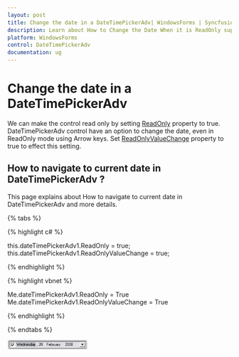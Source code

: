 ```yaml
---
layout: post
title: Change the date in a DateTimePickerAdv| WindowsForms | Syncfusion
description: Learn about How to Change the Date When it is ReadOnly support in Syncfusion Windows Forms DateTimePickerAdv control and more.
platform: WindowsForms
control: DateTimePickerAdv 
documentation: ug
---
```

# Change the date in a DateTimePickerAdv

We can make the control read only by setting [ReadOnly](https://help.syncfusion.com/cr/windowsforms/Syncfusion.Windows.Forms.Tools.DateTimePickerAdv.html#Syncfusion_Windows_Forms_Tools_DateTimePickerAdv_ReadOnly) property to true. DateTimePickerAdv control have an option to change the date, even in ReadOnly mode using Arrow keys. Set [ReadOnlyValueChange](https://help.syncfusion.com/cr/windowsforms/Syncfusion.Windows.Forms.Tools.DateTimePickerAdv.html#Syncfusion_Windows_Forms_Tools_DateTimePickerAdv_ReadOnlyValueChange) property to true to effect this setting.

## How to navigate to current date in DateTimePickerAdv ?

This page explains about How to navigate to current date in DateTimePickerAdv and more details.

{% tabs %}

{% highlight c# %}

this.dateTimePickerAdv1.ReadOnly = true;
this.dateTimePickerAdv1.ReadOnlyValueChange = true;

{% endhighlight %}

{% highlight vbnet %}

Me.dateTimePickerAdv1.ReadOnly = True
Me.dateTimePickerAdv1.ReadOnlyValueChange = True

{% endhighlight %}

{% endtabs %}

![Change the date in a DateTimePickerAdv](FAQ_images/Overview_img224.jpeg)


